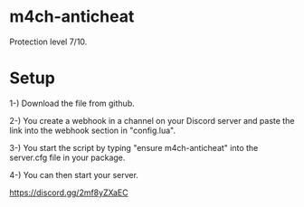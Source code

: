 # m4ch-anticheat

Protection level 7/10.

# Setup

1-) Download the file from github.

2-) You create a webhook in a channel on your Discord server and paste the link into the webhook section in "config.lua".

3-) You start the script by typing "ensure m4ch-anticheat" into the server.cfg file in your package.

4-) You can then start your server.

https://discord.gg/2mf8yZXaEC
